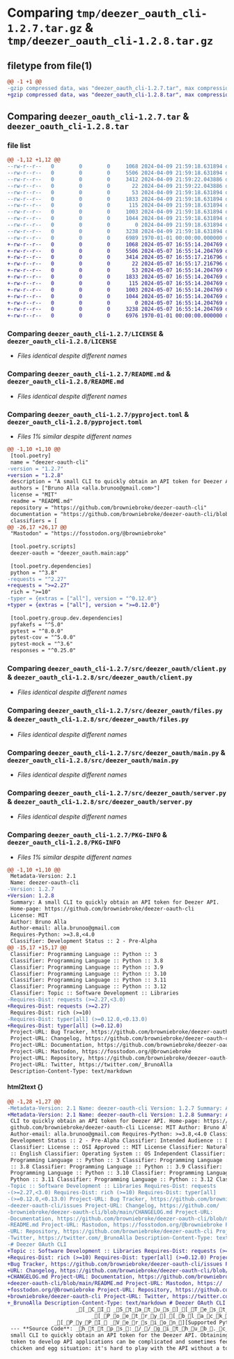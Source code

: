 # Comparing `tmp/deezer_oauth_cli-1.2.7.tar.gz` & `tmp/deezer_oauth_cli-1.2.8.tar.gz`

## filetype from file(1)

```diff
@@ -1 +1 @@
-gzip compressed data, was "deezer_oauth_cli-1.2.7.tar", max compression
+gzip compressed data, was "deezer_oauth_cli-1.2.8.tar", max compression
```

## Comparing `deezer_oauth_cli-1.2.7.tar` & `deezer_oauth_cli-1.2.8.tar`

### file list

```diff
@@ -1,12 +1,12 @@
--rw-r--r--   0        0        0     1068 2024-04-09 21:59:18.631894 deezer_oauth_cli-1.2.7/LICENSE
--rw-r--r--   0        0        0     5506 2024-04-09 21:59:18.631894 deezer_oauth_cli-1.2.7/README.md
--rw-r--r--   0        0        0     3412 2024-04-09 21:59:22.043886 deezer_oauth_cli-1.2.7/pyproject.toml
--rw-r--r--   0        0        0       22 2024-04-09 21:59:22.043886 deezer_oauth_cli-1.2.7/src/deezer_oauth/__init__.py
--rw-r--r--   0        0        0       53 2024-04-09 21:59:18.631894 deezer_oauth_cli-1.2.7/src/deezer_oauth/__main__.py
--rw-r--r--   0        0        0     1833 2024-04-09 21:59:18.631894 deezer_oauth_cli-1.2.7/src/deezer_oauth/client.py
--rw-r--r--   0        0        0      115 2024-04-09 21:59:18.631894 deezer_oauth_cli-1.2.7/src/deezer_oauth/constants.py
--rw-r--r--   0        0        0     1003 2024-04-09 21:59:18.631894 deezer_oauth_cli-1.2.7/src/deezer_oauth/files.py
--rw-r--r--   0        0        0     1044 2024-04-09 21:59:18.631894 deezer_oauth_cli-1.2.7/src/deezer_oauth/main.py
--rw-r--r--   0        0        0        0 2024-04-09 21:59:18.631894 deezer_oauth_cli-1.2.7/src/deezer_oauth/py.typed
--rw-r--r--   0        0        0     3238 2024-04-09 21:59:18.631894 deezer_oauth_cli-1.2.7/src/deezer_oauth/server.py
--rw-r--r--   0        0        0     6989 1970-01-01 00:00:00.000000 deezer_oauth_cli-1.2.7/PKG-INFO
+-rw-r--r--   0        0        0     1068 2024-05-07 16:55:14.204769 deezer_oauth_cli-1.2.8/LICENSE
+-rw-r--r--   0        0        0     5506 2024-05-07 16:55:14.204769 deezer_oauth_cli-1.2.8/README.md
+-rw-r--r--   0        0        0     3414 2024-05-07 16:55:17.216796 deezer_oauth_cli-1.2.8/pyproject.toml
+-rw-r--r--   0        0        0       22 2024-05-07 16:55:17.216796 deezer_oauth_cli-1.2.8/src/deezer_oauth/__init__.py
+-rw-r--r--   0        0        0       53 2024-05-07 16:55:14.204769 deezer_oauth_cli-1.2.8/src/deezer_oauth/__main__.py
+-rw-r--r--   0        0        0     1833 2024-05-07 16:55:14.204769 deezer_oauth_cli-1.2.8/src/deezer_oauth/client.py
+-rw-r--r--   0        0        0      115 2024-05-07 16:55:14.204769 deezer_oauth_cli-1.2.8/src/deezer_oauth/constants.py
+-rw-r--r--   0        0        0     1003 2024-05-07 16:55:14.204769 deezer_oauth_cli-1.2.8/src/deezer_oauth/files.py
+-rw-r--r--   0        0        0     1044 2024-05-07 16:55:14.204769 deezer_oauth_cli-1.2.8/src/deezer_oauth/main.py
+-rw-r--r--   0        0        0        0 2024-05-07 16:55:14.204769 deezer_oauth_cli-1.2.8/src/deezer_oauth/py.typed
+-rw-r--r--   0        0        0     3238 2024-05-07 16:55:14.204769 deezer_oauth_cli-1.2.8/src/deezer_oauth/server.py
+-rw-r--r--   0        0        0     6976 1970-01-01 00:00:00.000000 deezer_oauth_cli-1.2.8/PKG-INFO
```

### Comparing `deezer_oauth_cli-1.2.7/LICENSE` & `deezer_oauth_cli-1.2.8/LICENSE`

 * *Files identical despite different names*

### Comparing `deezer_oauth_cli-1.2.7/README.md` & `deezer_oauth_cli-1.2.8/README.md`

 * *Files identical despite different names*

### Comparing `deezer_oauth_cli-1.2.7/pyproject.toml` & `deezer_oauth_cli-1.2.8/pyproject.toml`

 * *Files 1% similar despite different names*

```diff
@@ -1,10 +1,10 @@
 [tool.poetry]
 name = "deezer-oauth-cli"
-version = "1.2.7"
+version = "1.2.8"
 description = "A small CLI to quickly obtain an API token for Deezer API."
 authors = ["Bruno Alla <alla.brunoo@gmail.com>"]
 license = "MIT"
 readme = "README.md"
 repository = "https://github.com/browniebroke/deezer-oauth-cli"
 documentation = "https://github.com/browniebroke/deezer-oauth-cli/blob/main/README.md"
 classifiers = [
@@ -26,17 +26,17 @@
 "Mastodon" = "https://fosstodon.org/@browniebroke"
 
 [tool.poetry.scripts]
 deezer-oauth = "deezer_oauth.main:app"
 
 [tool.poetry.dependencies]
 python = "^3.8"
-requests = "^2.27"
+requests = ">=2.27"
 rich = ">=10"
-typer = {extras = ["all"], version = "^0.12.0"}
+typer = {extras = ["all"], version = ">=0.12.0"}
 
 [tool.poetry.group.dev.dependencies]
 pyfakefs = "^5.0"
 pytest = "^8.0.0"
 pytest-cov = "^5.0.0"
 pytest-mock = "^3.6"
 responses = "^0.25.0"
```

### Comparing `deezer_oauth_cli-1.2.7/src/deezer_oauth/client.py` & `deezer_oauth_cli-1.2.8/src/deezer_oauth/client.py`

 * *Files identical despite different names*

### Comparing `deezer_oauth_cli-1.2.7/src/deezer_oauth/files.py` & `deezer_oauth_cli-1.2.8/src/deezer_oauth/files.py`

 * *Files identical despite different names*

### Comparing `deezer_oauth_cli-1.2.7/src/deezer_oauth/main.py` & `deezer_oauth_cli-1.2.8/src/deezer_oauth/main.py`

 * *Files identical despite different names*

### Comparing `deezer_oauth_cli-1.2.7/src/deezer_oauth/server.py` & `deezer_oauth_cli-1.2.8/src/deezer_oauth/server.py`

 * *Files identical despite different names*

### Comparing `deezer_oauth_cli-1.2.7/PKG-INFO` & `deezer_oauth_cli-1.2.8/PKG-INFO`

 * *Files 1% similar despite different names*

```diff
@@ -1,10 +1,10 @@
 Metadata-Version: 2.1
 Name: deezer-oauth-cli
-Version: 1.2.7
+Version: 1.2.8
 Summary: A small CLI to quickly obtain an API token for Deezer API.
 Home-page: https://github.com/browniebroke/deezer-oauth-cli
 License: MIT
 Author: Bruno Alla
 Author-email: alla.brunoo@gmail.com
 Requires-Python: >=3.8,<4.0
 Classifier: Development Status :: 2 - Pre-Alpha
@@ -15,17 +15,17 @@
 Classifier: Programming Language :: Python :: 3
 Classifier: Programming Language :: Python :: 3.8
 Classifier: Programming Language :: Python :: 3.9
 Classifier: Programming Language :: Python :: 3.10
 Classifier: Programming Language :: Python :: 3.11
 Classifier: Programming Language :: Python :: 3.12
 Classifier: Topic :: Software Development :: Libraries
-Requires-Dist: requests (>=2.27,<3.0)
+Requires-Dist: requests (>=2.27)
 Requires-Dist: rich (>=10)
-Requires-Dist: typer[all] (>=0.12.0,<0.13.0)
+Requires-Dist: typer[all] (>=0.12.0)
 Project-URL: Bug Tracker, https://github.com/browniebroke/deezer-oauth-cli/issues
 Project-URL: Changelog, https://github.com/browniebroke/deezer-oauth-cli/blob/main/CHANGELOG.md
 Project-URL: Documentation, https://github.com/browniebroke/deezer-oauth-cli/blob/main/README.md
 Project-URL: Mastodon, https://fosstodon.org/@browniebroke
 Project-URL: Repository, https://github.com/browniebroke/deezer-oauth-cli
 Project-URL: Twitter, https://twitter.com/_BrunoAlla
 Description-Content-Type: text/markdown
```

#### html2text {}

```diff
@@ -1,28 +1,27 @@
-Metadata-Version: 2.1 Name: deezer-oauth-cli Version: 1.2.7 Summary: A small
+Metadata-Version: 2.1 Name: deezer-oauth-cli Version: 1.2.8 Summary: A small
 CLI to quickly obtain an API token for Deezer API. Home-page: https://
 github.com/browniebroke/deezer-oauth-cli License: MIT Author: Bruno Alla
 Author-email: alla.brunoo@gmail.com Requires-Python: >=3.8,<4.0 Classifier:
 Development Status :: 2 - Pre-Alpha Classifier: Intended Audience :: Developers
 Classifier: License :: OSI Approved :: MIT License Classifier: Natural Language
 :: English Classifier: Operating System :: OS Independent Classifier:
 Programming Language :: Python :: 3 Classifier: Programming Language :: Python
 :: 3.8 Classifier: Programming Language :: Python :: 3.9 Classifier:
 Programming Language :: Python :: 3.10 Classifier: Programming Language ::
 Python :: 3.11 Classifier: Programming Language :: Python :: 3.12 Classifier:
-Topic :: Software Development :: Libraries Requires-Dist: requests
-(>=2.27,<3.0) Requires-Dist: rich (>=10) Requires-Dist: typer[all]
-(>=0.12.0,<0.13.0) Project-URL: Bug Tracker, https://github.com/browniebroke/
-deezer-oauth-cli/issues Project-URL: Changelog, https://github.com/
-browniebroke/deezer-oauth-cli/blob/main/CHANGELOG.md Project-URL:
-Documentation, https://github.com/browniebroke/deezer-oauth-cli/blob/main/
-README.md Project-URL: Mastodon, https://fosstodon.org/@browniebroke Project-
-URL: Repository, https://github.com/browniebroke/deezer-oauth-cli Project-URL:
-Twitter, https://twitter.com/_BrunoAlla Description-Content-Type: text/markdown
-# Deezer OAuth CLI
+Topic :: Software Development :: Libraries Requires-Dist: requests (>=2.27)
+Requires-Dist: rich (>=10) Requires-Dist: typer[all] (>=0.12.0) Project-URL:
+Bug Tracker, https://github.com/browniebroke/deezer-oauth-cli/issues Project-
+URL: Changelog, https://github.com/browniebroke/deezer-oauth-cli/blob/main/
+CHANGELOG.md Project-URL: Documentation, https://github.com/browniebroke/
+deezer-oauth-cli/blob/main/README.md Project-URL: Mastodon, https://
+fosstodon.org/@browniebroke Project-URL: Repository, https://github.com/
+browniebroke/deezer-oauth-cli Project-URL: Twitter, https://twitter.com/
+_BrunoAlla Description-Content-Type: text/markdown # Deezer OAuth CLI
                      _[_C_I_ _S_t_a_t_u_s_]_[_T_e_s_t_ _c_o_v_e_r_a_g_e_ _p_e_r_c_e_n_t_a_g_e_]
                           _[_P_o_e_t_r_y_]_[_b_l_a_c_k_]_[_p_r_e_-_c_o_m_m_i_t_]
               _[_P_y_P_I_ _V_e_r_s_i_o_n_][Supported Python versions][License]
 --- **Source Code**: _h_t_t_p_s_:_/_/_g_i_t_h_u_b_._c_o_m_/_b_r_o_w_n_i_e_b_r_o_k_e_/_d_e_e_z_e_r_-_o_a_u_t_h_-_c_l_i --- A
 small CLI to quickly obtain an API token for the Deezer API. Obtaining API
 token to develop API applications can be complicated and sometimes feel like a
 chicken and egg situation: it's hard to play with the API without a token, but
```

